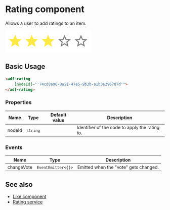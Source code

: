 # Rating component

Allows a user to add ratings to an item.

![Rating component screenshot](docassets/images/social2.png)

## Basic Usage

```html
<adf-rating  
    [nodeId]="'74cd8a96-8a21-47e5-9b3b-a1b3e296787d'">
</adf-rating>
```

### Properties

| Name | Type | Default value | Description |
| ---- | ---- | ------------- | ----------- |
| nodeId | `string` |  | Identifier of the node to apply the rating to.  |

### Events

| Name | Type | Description |
| ---- | ---- | ----------- |
| changeVote | `EventEmitter<{}>` | Emitted when the "vote" gets changed. |

## See also

-   [Like component](like.component.md)
-   [Rating service](rating.service.md)

